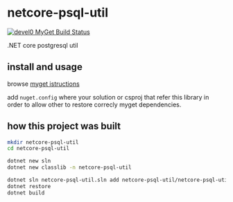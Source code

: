 # netcore-psql-util

[![devel0 MyGet Build Status](https://www.myget.org/BuildSource/Badge/devel0?identifier=4f3ad9fa-f5b8-4b0d-a9e1-3f19cd58e76a)](https://www.myget.org/)

.NET core postgresql util

## install and usage

browse [myget istructions](https://www.myget.org/feed/devel0/package/nuget/netcore-psql-util)

add `nuget.config` where your solution or csproj that refer this library in order to allow other to restore correcly myget dependencies.

## how this project was built

```sh
mkdir netcore-psql-util
cd netcore-psql-util

dotnet new sln
dotnet new classlib -n netcore-psql-util

dotnet sln netcore-psql-util.sln add netcore-psql-util/netcore-psql-util.csproj
dotnet restore
dotnet build
```
